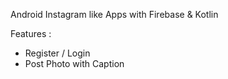 Android Instagram like Apps with Firebase & Kotlin

Features :
- Register / Login
- Post Photo with Caption